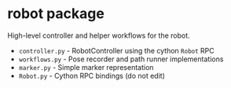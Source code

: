 # robot package

High-level controller and helper workflows for the robot.

- `controller.py` - RobotController using the cython `Robot` RPC
- `workflows.py` - Pose recorder and path runner implementations
- `marker.py` - Simple marker representation
- `Robot.py` - Cython RPC bindings (do not edit)

